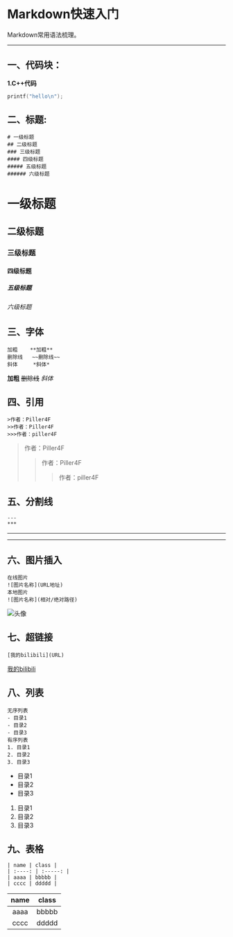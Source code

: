 # Markdown快速入门
Markdown常用语法梳理。

---
## 一、代码块：
**1.C++代码**
```c++
printf("hello\n");
```
## 二、标题:
```
# 一级标题
## 二级标题
### 三级标题
#### 四级标题
##### 五级标题
###### 六级标题
```
# 一级标题
## 二级标题
### 三级标题
#### 四级标题
##### 五级标题
###### 六级标题

## 三、字体
```
加粗    **加粗**
删除线   ~~删除线~~
斜体     *斜体*
```
**加粗** ~~删除线~~ *斜体*  

## 四、引用
```
>作者：Piller4F
>>作者：Piller4F
>>>作者：piller4F
```
>作者：Piller4F
>>作者：Piller4F
>>>作者：piller4F

## 五、分割线
```
---
***
```
---
***

## 六、图片插入
```
在线图片
![图片名称](URL地址)
本地图片
![图片名称](相对/绝对路径)
```
![头像](https://i.loli.net/2020/04/03/NHGA4cXkeSMDKml.png "Piller4F")

## 七、超链接
```
[我的bilibili](URL)
```
[我的bilibili](https://space.bilibili.com/9299485)

## 八、列表
```
无序列表
- 目录1
- 目录2
- 目录3
有序列表
1. 目录1
2. 目录2
3. 目录3
```
- 目录1
- 目录2
- 目录3  

1. 目录1
2. 目录2
3. 目录3

## 九、表格
```
| name | class |
| :----: | :-----: |
| aaaa | bbbbb |
| cccc | ddddd |
```
| name | class |
| :----: | :-----: |
| aaaa | bbbbb |
| cccc | ddddd |